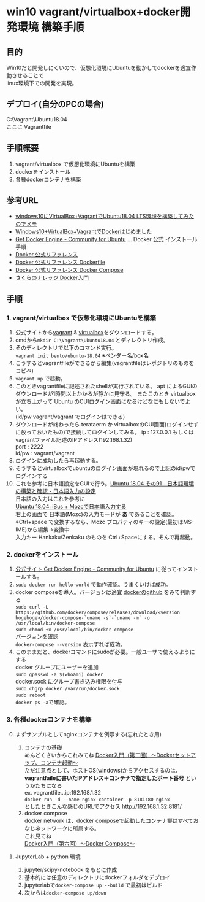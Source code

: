 # win10 vagrant/virtualbox+docker開発環境 構築手順


## 目的

Win10だと開発しにくいので、仮想化環境にUbuntuを動かしてdockerを適宜作動させることで  
linux環境下での開発を実現。


## デプロイ(自分のPCの場合)

C:\Vagrant\Ubuntu18.04  
ここに Vagrantfile


## 手順概要

1. vagrant/virtualbox で仮想化環境にUbuntuを構築
2. dockerをインストール
3. 各種dockerコンテナを構築

## 参考URL


- [windows10にVirtualBox+VagrantでUbuntu18.04 LTS環境を構築してみたのでメモ](https://nonbirigogo.com/2019/04/13/windows10%E3%81%ABvirtualboxvagrant%E3%81%A7ubuntu18-04-lts%E7%92%B0%E5%A2%83%E3%82%92%E6%A7%8B%E7%AF%89%E3%81%97%E3%81%A6%E3%81%BF%E3%81%9F%E3%81%AE%E3%81%A7%E3%83%A1%E3%83%A2/)
- [Windows10+VirtualBox+VagrantでDockerはじめました](http://www.nct-inc.jp/engineer_blog/2807/)  
- [Get Docker Engine - Community for Ubuntu](https://docs.docker.com/install/linux/docker-ce/ubuntu/#install-docker-ce-1) ... Docker 公式 インストール手順
- [Docker 公式リファレンス](http://docs.docker.jp/index.html)
- [Docker 公式リファレンス Dockerfile](http://docs.docker.jp/engine/reference/builder.html)
- [Docker 公式リファレンス Docker Compose](http://docs.docker.jp/compose/toc.html)
- [さくらのナレッジ Docker入門](https://knowledge.sakura.ad.jp/13265/)  



## 手順

### 1. vagrant/virtualbox で仮想化環境にUbuntuを構築  

   1. 公式サイトから[vagrant](https://www.vagrantup.com/) & [virtualbox](https://www.virtualbox.org/)をダウンロードする。  
   2. cmdから``` mkdir C:\Vagrant\Ubuntu18.04 ``` とディレクトリ作成。  
   3. そのディレクトリで以下のコマンド実行。    
      ```vagrant init bento/ubuntu-18.04``` ※ベンダー名/box名  
   1. こうするとvagrantfileができるから編集(vagrantfileはレポジトリのものをコピペ)  
   2. ```vagrant up``` で起動。  
   3. このときvagrantfileに記述されたshellが実行されている。
      apt によるGUIのダウンロードが1時間以上かかるが静かに見守る。 
      またこのとき virtualbox が立ち上がって Ubuntu のCUIログイン画面になるけどなにもしないでよい。  
      (id/pw vagrant/vagrant でログインはできる)  
   3. ダウンロードが終わったら terataerm か virtualboxのCUI画面(ログインせずに放っておいたもの)で接続してログインしてみる。
      ip : 127.0.0.1 もしくは vagrantファイル記述のIPアドレス(192.168.1.32)  
      port : 2222  
      id/pw : vagrant/vagrant  
   4. ログインに成功したら再起動する。
   5. そうするとvirtualboxでubuntuのログイン画面が現れるので上記のid/pwでログインする  
   6. これを参考に日本語設定をGUIで行う。[Ubuntu 18.04 その91 - 日本語環境の構築と確認・日本語入力の設定](https://kledgeb.blogspot.com/2018/04/ubuntu-1804-91.html)  
      日本語の入力はこれを参考に  
      [Ubuntu 18.04: iBus + Mozcで日本語入力する](https://www.hiroom2.com/2018/04/29/ubuntu-1804-ibus-mozc-ja/)  
      右上の画面で 日本語(Mozc)の入力モードが **あ** であることを確認。  
      ※Ctrl+space で変換するなら、Mozc プロパティのキーの設定(最初はMS-IME)から編集→変換中  
      入力キー Hankaku/Zenkaku のものを Ctrl+Spaceにする。そんで再起動。  


### 2. dockerをインストール  

   1. [公式サイト Get Docker Engine - Community for Ubuntu](https://docs.docker.com/install/linux/docker-ce/ubuntu/#install-docker-ce-1) に従ってインストールする。  
   1. ```sudo docker run hello-world``` で動作確認。うまくいけば成功。  
   1. docker composeを導入。バージョンは適宜 [dockerのgithub](https://github.com/docker/compose/releases) をみて判断する  
    ```sudo curl -L https://github.com/docker/compose/releases/download/<version hogehoge>/docker-compose-`uname -s`-`uname -m` -o /usr/local/bin/docker-compose```  
    ```sudo chmod +x /usr/local/bin/docker-compose```  
    バージョンを確認  
    ```docker-compose --version``` 表示すれば成功。  
   1. このままだと、dockerコマンドにsudoが必要。一般ユーザで使えるようにする  
      docker グループにユーザーを追加  
      ```sudo gpasswd -a $(whoami) docker```  
      docker.sock にグループ書き込み権限を付与  
      ```sudo chgrp docker /var/run/docker.sock```  
      ```sudo reboot```  
      ```docker ps -a```で確認。  
   
   ### 3. 各種dockerコンテナを構築

   0. まずサンプルとしてnginxコンテナを例示する(忘れたとき用)  
        1. コンテナの基礎  
        めんどくさいからこれみてね  [Docker入門（第二回）～Dockerセットアップ、コンテナ起動～](https://knowledge.sakura.ad.jp/13795/)  
        ただ注意点として、ホストOS(windows)からアクセスするのは、  
        **vagrantfaileに書いたIPアドレス＋コンテナで指定したポート番号**  というかたちになる  
        ex. 
        vagrantfile...ip:192.168.1.32  
        ```docker run -d --name nginx-container -p 8181:80 nginx```  
        としたときこんな感じのURLでアクセス 
        http://192.168.1.32:8181/  
        1. docker compose  
         docker network は、docker composeで起動したコンテナ郡はすべておなじネットワークに所属する。  
         これ見てね  
         [Docker入門（第六回）〜Docker Compose〜](https://knowledge.sakura.ad.jp/16862/)

   1. JupyterLab + python 環境  
      1. jupyter/scipy-notebook をもとに作成
      2. 基本的には任意のディレクトリにdockerフォルダをデプロイ
      3. jupyterlabで```docker-compose up --build``` で最初はビルド
      4. 次からは```docker-compose up/down```

